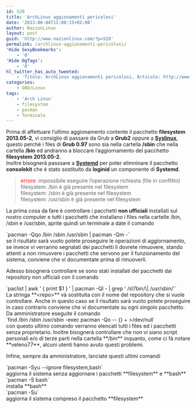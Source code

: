 ```yaml
---
id: 520
title: 'ArchLinux aggionamenti pericolosi'
date: '2013-06-04T11:00:15+02:00'
author: NazionLinux
layout: post
guid: 'http://www.nazionlinux.com/?p=520'
permalink: /archlinux-aggionamenti-pericolosi/
'Hide SexyBookmarks':
    - '0'
'Hide OgTags':
    - '0'
hl_twitter_has_auto_tweeted:
    - 'Titolo: ArchLinux aggionamenti pericolosi, Articolo: http://www.nazionlinux.com/?p=520'
categories:
    - GNU/Linux
tags:
    - 'Arch Linux'
    - filesystem
    - pacman
    - Terminale
---
```


Prima di affettuare l’ultimo aggionamento contente il pacchetto **filesystem 2013.05-2**, vi consiglio di passare da Grub a **Grub2** oppure a **[Syslinux](https://wiki.archlinux.org/index.php/Syslinux_%28Italiano%29 "Syslinux")**, questo perchè i files di **Grub 0.97** sono sia nella cartella **/sbin** che nella cartella **/bin** ed andranno a bloccare l’aggiornamento del pacchetto **filesystem 2013.05-2**.  
Inoltre bisognerà passsare a **[Systemd](https://wiki.archlinux.org/index.php/Systemd_%28Italiano%29 "Systemd")** per poter elimninare il pacchetto **consolekit** che è stato sostituito da **loginid** un componente di **Systemd**.

> <span style="color: #ff0000;">errore</span>: impossibile eseguire l’operazione richiesta (file in conflitto)  
> filesystem: /bin è già presente nel filesystem  
> filesystem: /sbin è già presente nel filesystem  
> filesystem: /usr/sbin è già presente nel filesystem

La prima cosa da fare è controllare i pacchetti **non ufficiali** installati sul nostro computer e tutti i pacchetti che installano i files nella cartelle /bin, /sbin e /usr/sbin, aprite quindi un terminale a date il comando

<div class="wp-terminal">`pacman -Qqo /bin /sbin /usr/sbin | pacman -Qm -`</div>se il risultato sarà vuoto potete proseguire le operazioni di aggiornamento, se invece vi verranno segnalati dei pacchetti li dovrete rimuovere, stando attenti a non rimuovere i pacchetti che servono per il funzionamento del sistema, conviene che vi documentate prima di rimuoverli.

Adesso bisognerà controllare se sono stati installati dei pacchetti dai repository non ufficiali con il comando

<div class="wp-terminal">`paclist <strong style="color: #ff0000;"><repo></strong> | awk ' { print $1 } ' | pacman -Ql - | grep ' /s\?bin/\| /usr/sbin/'`</div>La stringa **&lt;repo&gt;** và sostituita con il nome del repository che si vuole controllare.  
Anche in questo caso se il risultato sarà vuoto potete proseguire in caso contrario conviene che vi documentate su ogni singolo pacchetto.  
Da amministratore eseguite il comando

<div class="wp-terminal">`find /bin /sbin /usr/sbin -exec pacman -Qo -- {} + >/dev/null`</div>con questo ultimo comando verranno elencati tutti i files ed i pacchetti senza proprietario.  
Inoltre bisognerà controllare che non vi siano script personali e/o di terze parti nella cartella **/bin** inquanto, come ci fà notare **veleno77**, alcuni utenti hanno avuto questi problemi.

Infine, sempre da amministratore, lanciate questi ultimi comandi

<div class="wp-terminal">`pacman -Syu --ignore filesystem,bash`</div>aggiorna il sistema senza aggiornare i pacchetti **filesystem** e **bash**

<div class="wp-terminal">`pacman -S bash`</div>installa **bash**

<div class="wp-terminal">`pacman -Su`</div>aggiorna il sistema compreso il pacchetto **filesystem**